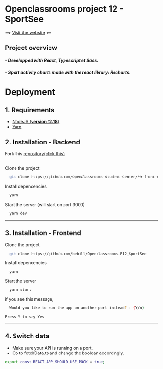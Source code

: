# Openclassrooms project 12 - SportSee

==> [Visit the website](https://bebill.github.io/Openclassrooms-P12_SportSee/) <==

## Project overview

##### - Developped with React, Typescript et Sass.

##### - Sport activity charts made with the react library: Recharts.

# Deployment

## 1. Requirements

- [NodeJS (**version 12.18**)](https://nodejs.org/en/)
- [Yarn](https://yarnpkg.com/)

## 2. Installation - Backend

Fork this [repository(click this)](https://github.com/OpenClassrooms-Student-Center/P9-front-end-dashboard)

\
Clone the project

```bash
  git clone https://github.com/OpenClassrooms-Student-Center/P9-front-end-dashboard
```

Install dependencies

```bash
  yarn
```

Start the server (will start on port 3000)

```bash
  yarn dev
```

---

## 3. Installation - Frontend

Clone the project

```bash
  git clone https://github.com/bebill/Openclassrooms-P12_SportSee
```

Install dependencies

```bash
  yarn
```

Start the server

```bash
  yarn start
```

if you see this message,

```bash
  Would you like to run the app on another port instead? › (Y/n)
```

    Press Y to say Yes

---

## 4. Switch data

- Make sure your API is running on a port.
- Go to fetchData.ts and change the boolean accordingly.

```bash
export const REACT_APP_SHOULD_USE_MOCK = true;
```
